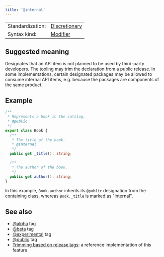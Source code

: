 ```yaml
---
title: '@internal'
---
```


<!-- prettier-ignore-start -->
|    |    |
| -- | -- |
| Standardization: | [Discretionary](https://tsdoc.org/pages/spec/standardization_groups/) |
| Syntax kind: | [Modifier](https://tsdoc.org/pages/spec/tag_kinds/) |
<!-- prettier-ignore-end -->

## Suggested meaning

Designates that an API item is not planned to be used by third-party developers. The tooling may trim the
declaration from a public release. In some implementations, certain designated packages may be allowed to
consume internal API items, e.g. because the packages are components of the same product.

## Example

```ts
/**
 * Represents a book in the catalog.
 * @public
 */
export class Book {
  /**
   * The title of the book.
   * @internal
   */
  public get _title(): string;

  /**
   * The author of the book.
   */
  public get author(): string;
}
```

In this example, `Book.author` inherits its `@public` designation from the containing class,
whereas `Book._title` is marked as "internal".

## See also

- [@alpha](https://tsdoc.org/pages/tags/alpha/) tag
- [@beta](https://tsdoc.org/pages/tags/beta/) tag
- [@experimental](https://tsdoc.org/pages/tags/experimental/) tag
- [@public](https://tsdoc.org/pages/tags/public/) tag
- [Trimming based on release tags](https://api-extractor.com/pages/setup/configure_rollup/#trimming-based-on-release-tags):
  a reference implementation of this feature
